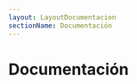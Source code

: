```yaml
---
layout: LayoutDocumentacion
sectionName: Documentación
---
```


# Documentación

<utils-ejemplo-doc ruta="prueba/basico.vue"/>
